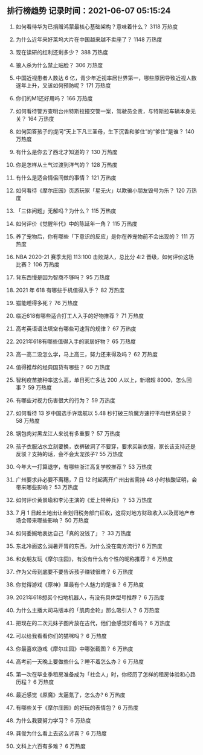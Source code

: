 
## 排行榜趋势 记录时间：2021-06-07 05:15:24
  
  1. 如何看待华为已捐赠鸿蒙最核心基础架构？意味着什么？ 3118 万热度
    
  2. 为什么近年来好莱坞大片在中国越来越不卖座了？ 1148 万热度
    
  3. 现在读研的红利还剩多少？ 388 万热度
    
  4. 狼人杀为什么禁止贴脸？ 306 万热度
    
  5. 中国近视患者人数达 6 亿，青少年近视率居世界第一，哪些原因导致近视人数逐年上升，又该如何预防呢？ 171 万热度
    
  6. 你们的M1还好用吗？ 166 万热度
    
  7. 如何看待警方查明台州特斯拉撞交警一案，驾驶员全责，与特斯拉车辆本身无关？ 164 万热度
    
  8. 如何回答孩子的提问“天上下凡三圣母，生下沉香和爹住”的“爹住”是谁？ 140 万热度
    
  9. 有什么是你去了西北才知道的？ 130 万热度
    
  10. 你是怎样从土气过渡到洋气的？ 128 万热度
    
  11. 有什么是适合情侣间做的事情？ 121 万热度
    
  12. 如何看待《摩尔庄园》页游玩家「星无火」以欺骗小朋友毁号为乐？ 120 万热度
    
  13. 「三体问题」无解吗？为什么？ 115 万热度
    
  14. 如何评价《觉醒年代》中的陈延年一角？ 115 万热度
    
  15. 养了宠物后，你有哪些「下意识的反应」是你在养宠物前不会出现的？ 111 万热度
    
  16. NBA 2020-21 赛季太阳 113:100 击败湖人，总比分 4:2 晋级，如何评价这场比赛？ 106 万热度
    
  17. 背东西慢是因为智商不够吗？ 95 万热度
    
  18. 2021 年 618 有哪些手机值得入手？ 82 万热度
    
  19. 猫能睡得多死？ 76 万热度
    
  20. 临近618有哪些适合打工人入手的好物推荐？ 71 万热度
    
  21. 高考英语语法填空有哪些可速背的规律？ 67 万热度
    
  22. 2021年618有哪些值得入手的家居好物？ 65 万热度
    
  23. 高一高二没怎么学，马上高三，努力还来得及吗？ 62 万热度
    
  24. 值得推荐的经典国货有哪些？ 60 万热度
    
  25. 智利疫苗接种率这么高，单日死亡多达 200 人以上，新增超 8000，怎么回事？ 59 万热度
    
  26. 有哪些对视力伤害很大的行为？ 59 万热度
    
  27. 如何看待 13 岁中国选手许瑞航以 5.48 秒打破三阶魔方速拧平均世界纪录？ 58 万热度
    
  28. 锅包肉对黑龙江人来说有多重要？ 57 万热度
    
  29. 孩子衣服沾水立刻要换，衣裤破洞了不要穿，要求买新衣服，家长该支持还是反驳？支持的话，会不会太宠孩子? 55 万热度
    
  30. 今年大一打算退学，有哪些浙江高复学校推荐？ 53 万热度
    
  31. 广州要求非必要不离穗，7 日 12 时起离开广州出省需持 48 小时核酸证明，会带来哪些影响？ 53 万热度
    
  32. 如何评价黄景瑜和李沁主演的《爱上特种兵》？ 53 万热度
    
  33. 7 月 1 日起土地出让金划归税务部门征收，这将对地方财政收入以及房地产市场会带来哪些影响？ 50 万热度
    
  34. 如何委婉地表达自己「真的没钱了」？ 33 万热度
    
  35. 东北冷面这么消暑开胃的东西，为什么没在南方流行? 6 万热度
    
  36. 和女朋友玩《摩尔庄园》，有没有什么有个性的昵称推荐？ 6 万热度
    
  37. 作为父母到底要不要告诉孩子赚钱很难？ 6 万热度
    
  38. 你觉得游戏《原神》里最有个人魅力的是谁？ 6 万热度
    
  39. 2021年618想买个扫地机器人，有没有具体型号推荐？ 6 万热度
    
  40. 为什么主播大司马版本的「肌肉金轮」那么吸引人？ 6 万热度
    
  41. 把现在的二次元妹子图片放在古代，他们会感觉好看吗？ 6 万热度
    
  42. 可以给我看看你们的猫咪吗？ 6 万热度
    
  43. 你最喜欢游戏《摩尔庄园》中哪张截图？ 6 万热度
    
  44. 高考前一天晚上要做些什么？睡不着怎么办？ 6 万热度
    
  45. 第一次在毕业季租房准备成为「社会人」时，你经历了怎样的租房体验和心路历程？ 6 万热度
    
  46. 最近感觉《原魔》太逼氪了，怎么办? 6 万热度
    
  47. 有哪些关于《摩尔庄园》的好玩的表情包？ 6 万热度
    
  48. 为什么我要努力学习？ 6 万热度
    
  49. 龚俊为什么看上去这么讨喜？ 6 万热度
    
  50. 文科上六百有多难？ 6 万热度
    